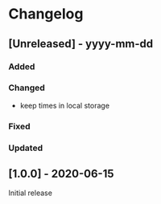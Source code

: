 # Changelog

## [Unreleased] - yyyy-mm-dd

### Added

### Changed
- keep times in local storage

### Fixed

### Updated

## [1.0.0] - 2020-06-15

Initial release
